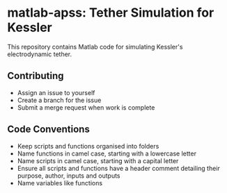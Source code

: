 # matlab-apss: Tether Simulation for Kessler

This repository contains Matlab code for simulating Kessler's electrodynamic tether.

## Contributing
- Assign an issue to yourself
- Create a branch for the issue
- Submit a merge request when work is complete

## Code Conventions
- Keep scripts and functions organised into folders
- Name functions in camel case, starting with a lowercase letter
- Name scripts in camel case, starting with a capital letter
- Ensure all scripts and functions have a header comment detailing their purpose, author, inputs and outputs
- Name variables like functions
